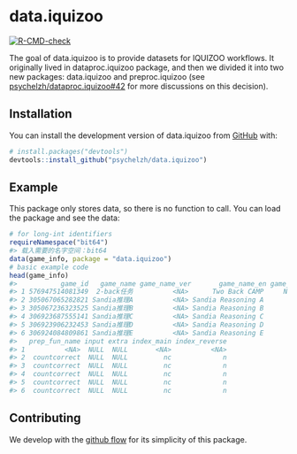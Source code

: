 
<!-- README.md is generated from README.Rmd. Please edit that file -->

# data.iquizoo

<!-- badges: start -->

[![R-CMD-check](https://github.com/psychelzh/data.iquizoo/actions/workflows/R-CMD-check.yaml/badge.svg)](https://github.com/psychelzh/data.iquizoo/actions/workflows/R-CMD-check.yaml)
<!-- badges: end -->

The goal of data.iquizoo is to provide datasets for IQUIZOO workflows.
It originally lived in dataproc.iquizoo package, and then we divided it
into two new packages: data.iquizoo and preproc.iquizoo (see
[psychelzh/dataproc.iquizoo#42](https://github.com/psychelzh/dataproc.iquizoo/issues/42)
for more discussions on this decision).

## Installation

You can install the development version of data.iquizoo from
[GitHub](https://github.com/) with:

``` r
# install.packages("devtools")
devtools::install_github("psychelzh/data.iquizoo")
```

## Example

This package only stores data, so there is no function to call. You can
load the package and see the data:

``` r
# for long-int identifiers
requireNamespace("bit64")
#> 载入需要的名字空间：bit64
data(game_info, package = "data.iquizoo")
# basic example code
head(game_info)
#>           game_id   game_name game_name_ver       game_name_en game_name_abbr
#> 1 576947514081349  2-back任务          <NA>      Two Back CAMP     Nback2CAMP
#> 2 305067065282821 Sandia推理A          <NA> Sandia Reasoning A        SandiaA
#> 3 305067236323525 Sandia推理B          <NA> Sandia Reasoning B        SandiaB
#> 4 306923687555141 Sandia推理C          <NA> Sandia Reasoning C        SandiaC
#> 5 306923906232453 Sandia推理D          <NA> Sandia Reasoning D        SandiaD
#> 6 306924084809861 Sandia推理E          <NA> Sandia Reasoning E        SandiaE
#>   prep_fun_name input extra index_main index_reverse
#> 1          <NA>  NULL  NULL       <NA>          <NA>
#> 2  countcorrect  NULL  NULL         nc             n
#> 3  countcorrect  NULL  NULL         nc             n
#> 4  countcorrect  NULL  NULL         nc             n
#> 5  countcorrect  NULL  NULL         nc             n
#> 6  countcorrect  NULL  NULL         nc             n
```

## Contributing

We develop with the [github
flow](https://docs.github.com/en/get-started/quickstart/github-flow) for
its simplicity of this package.
